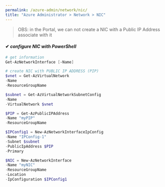 ```yaml
---
permalink: /azure-admin/network/nic/
title: "Azure Administrator > Network > NIC"
---
```


>
> OBS: in the Portal, we can not create a NIC with a Public IP Address associate with it
>
#### ✔ _configure NIC with PowerShell_

```powershell
# get information
Get-AzNetworkInterface [-Name]

# create NIC with PUBLIC IP ADDRESS (PIP)
$vnet = Get-AzVirtualNetwork
-Name
-ResourceGroupName

$subnet = Get-AzVirtualNetworkSubnetConfig
-Name
-VirtualNetwork $vnet

$PIP = Get-AzPublicIPAddress
-Name "myPIP"
-ResourceGroupName

$IPConfig1 = New-AzNetworkInterfaceIpConfig
-Name "IPConfig-1"
-Subnet $subnet
-PublicIpAddress $PIP
-Primary

$NIC = New-AzNetworkInterface
-Name "myNIC"
-ResourceGroupName
-Location
-IpConfiguration $IPConfig1
```
